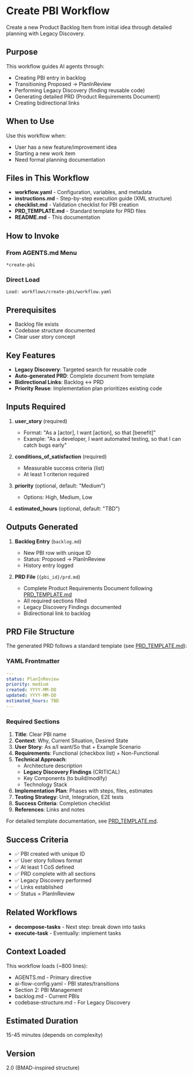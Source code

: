 # Create PBI Workflow

Create a new Product Backlog Item from initial idea through detailed planning with Legacy Discovery.

## Purpose

This workflow guides AI agents through:
- Creating PBI entry in backlog
- Transitioning Proposed → PlanInReview
- Performing Legacy Discovery (finding reusable code)
- Generating detailed PRD (Product Requirements Document)
- Creating bidirectional links

## When to Use

Use this workflow when:
- User has a new feature/improvement idea
- Starting a new work item
- Need formal planning documentation

## Files in This Workflow

- **workflow.yaml** - Configuration, variables, and metadata
- **instructions.md** - Step-by-step execution guide (XML structure)
- **checklist.md** - Validation checklist for PBI creation
- **PRD_TEMPLATE.md** - Standard template for PRD files
- **README.md** - This documentation

## How to Invoke

### From AGENTS.md Menu
```
*create-pbi
```

### Direct Load
```
Load: workflows/create-pbi/workflow.yaml
```

## Prerequisites

- Backlog file exists
- Codebase structure documented
- Clear user story concept

## Key Features

- **Legacy Discovery**: Targeted search for reusable code
- **Auto-generated PRD**: Complete document from template
- **Bidirectional Links**: Backlog ↔ PRD
- **Priority Reuse**: Implementation plan prioritizes existing code

## Inputs Required

1. **user_story** (required)
   - Format: "As a [actor], I want [action], so that [benefit]"
   - Example: "As a developer, I want automated testing, so that I can catch bugs early"

2. **conditions_of_satisfaction** (required)
   - Measurable success criteria (list)
   - At least 1 criterion required

3. **priority** (optional, default: "Medium")
   - Options: High, Medium, Low

4. **estimated_hours** (optional, default: "TBD")

## Outputs Generated

1. **Backlog Entry** (`backlog.md`)
   - New PBI row with unique ID
   - Status: Proposed → PlanInReview
   - History entry logged

2. **PRD File** (`{pbi_id}/prd.md`)
   - Complete Product Requirements Document following [PRD_TEMPLATE.md](PRD_TEMPLATE.md)
   - All required sections filled
   - Legacy Discovery Findings documented
   - Bidirectional link to backlog

## PRD File Structure

The generated PRD follows a standard template (see [PRD_TEMPLATE.md](PRD_TEMPLATE.md)):

### YAML Frontmatter
```yaml
---
status: PlanInReview
priority: medium
created: YYYY-MM-DD
updated: YYYY-MM-DD
estimated_hours: TBD
---
```

### Required Sections
1. **Title**: Clear PBI name
2. **Context**: Why, Current Situation, Desired State
3. **User Story**: As a/I want/So that + Example Scenario
4. **Requirements**: Functional (checkbox list) + Non-Functional
5. **Technical Approach**:
   - Architecture description
   - **Legacy Discovery Findings** (CRITICAL)
   - Key Components (to build/modify)
   - Technology Stack
6. **Implementation Plan**: Phases with steps, files, estimates
7. **Testing Strategy**: Unit, Integration, E2E tests
8. **Success Criteria**: Completion checklist
9. **References**: Links and notes

For detailed template documentation, see [PRD_TEMPLATE.md](PRD_TEMPLATE.md).

## Success Criteria

- ✅ PBI created with unique ID
- ✅ User story follows format
- ✅ At least 1 CoS defined
- ✅ PRD complete with all sections
- ✅ Legacy Discovery performed
- ✅ Links established
- ✅ Status = PlanInReview

## Related Workflows

- **decompose-tasks** - Next step: break down into tasks
- **execute-task** - Eventually: implement tasks

## Context Loaded

This workflow loads (~800 lines):
- AGENTS.md - Primary directive
- ai-flow-config.yaml - PBI states/transitions
- Section 2: PBI Management
- backlog.md - Current PBIs
- codebase-structure.md - For Legacy Discovery

## Estimated Duration

15-45 minutes (depends on complexity)

## Version

2.0 (BMAD-inspired structure)
